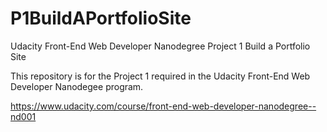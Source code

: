 # P1BuildAPortfolioSite

Udacity Front-End Web Developer Nanodegree
Project 1 Build a Portfolio Site

This repository is for the Project 1 required in the Udacity Front-End Web Developer Nanodegee program.

https://www.udacity.com/course/front-end-web-developer-nanodegree--nd001
